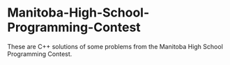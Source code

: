 # Manitoba-High-School-Programming-Contest

These are C++ solutions of some problems from the Manitoba High School Programming Contest.
